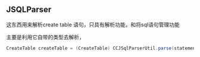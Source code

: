 ## JSQLParser

这东西用来解析create table 语句，只具有解析功能，和将sql语句管理功能

主要是利用它自带的类型去解析，

```java
CreateTable createTable = (CreateTable) CCJSqlParserUtil.parse(statement);
```



